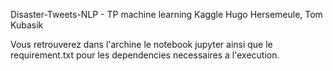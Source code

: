 Disaster-Tweets-NLP - TP machine learning Kaggle
Hugo Hersemeule, Tom Kubasik

Vous retrouverez dans l'archine le notebook jupyter ainsi que le requirement.txt pour les dependencies necessaires a l'execution.

